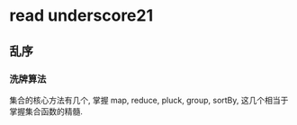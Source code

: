 # read underscore21

## 乱序

### 洗牌算法


集合的核心方法有几个, 掌握 map, reduce, pluck, group, sortBy, 这几个相当于掌握集合函数的精髓.